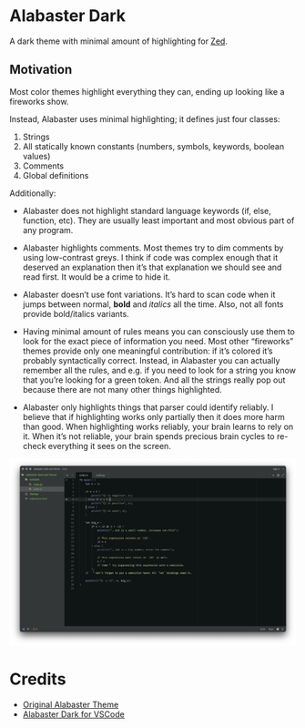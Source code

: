 # Alabaster Dark

A dark theme with minimal amount of highlighting for [Zed](https://zed.dev).

## Motivation

Most color themes highlight everything they can, ending up looking like a
fireworks show.

Instead, Alabaster uses minimal highlighting; it defines just four classes:

1. Strings
2. All statically known constants (numbers, symbols, keywords, boolean values)
3. Comments
4. Global definitions

Additionally:

- Alabaster does not highlight standard language keywords (if, else, function,
  etc). They are usually least important and most obvious part of any program.

- Alabaster highlights comments. Most themes try to dim comments by using
  low-contrast greys. I think if code was complex enough that it deserved an
  explanation then it’s that explanation we should see and read first. It would
  be a crime to hide it.

- Alabaster doesn’t use font variations. It’s hard to scan code when it jumps
  between normal, **bold** and _italics_ all the time. Also, not all fonts
  provide bold/italics variants.

- Having minimal amount of rules means you can consciously use them to look for
  the exact piece of information you need. Most other “fireworks” themes provide
  only one meaningful contribution: if it’s colored it’s probably syntactically
  correct. Instead, in Alabaster you can actually remember all the rules, and
  e.g. if you need to look for a string you know that you’re looking for a green
  token. And all the strings really pop out because there are not many other
  things highlighted.

- Alabaster only highlights things that parser could identify reliably. I
  believe that if highlighting works only partially then it does more harm than
  good. When highlighting works reliably, your brain learns to rely on it. When
  it’s not reliable, your brain spends precious brain cycles to re-check
  everything it sees on the screen.

![Screenshot](./screenshot.png)

# Credits

- [Original Alabaster Theme](https://github.com/tonsky/sublime-scheme-alabaster)
- [Alabaster Dark for VSCode](https://github.com/gargakshit/vscode-theme-alabaster-dark)
